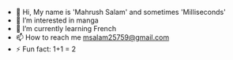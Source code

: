 - 👋 Hi, My name is 'Mahrush Salam' and sometimes 'Milliseconds'
- 👀 I’m interested in manga
- 🌱 I’m currently learning French
- 📫 How to reach me msalam25759@gmail.com
- ⚡ Fun fact: 1+1 = 2

<!---
MahrushSalam/MahrushSalam is a ✨ special ✨ repository because its `README.md` (this file) appears on your GitHub profile.
You can click the Preview link to take a look at your changes.
--->

